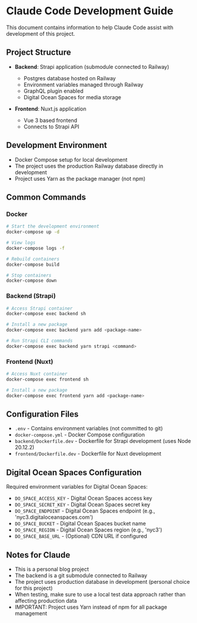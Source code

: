 # Claude Code Development Guide

This document contains information to help Claude Code assist with development of this project.

## Project Structure

- **Backend**: Strapi application (submodule connected to Railway)
  - Postgres database hosted on Railway
  - Environment variables managed through Railway
  - GraphQL plugin enabled
  - Digital Ocean Spaces for media storage

- **Frontend**: Nuxt.js application
  - Vue 3 based frontend
  - Connects to Strapi API

## Development Environment

- Docker Compose setup for local development
- The project uses the production Railway database directly in development
- Project uses Yarn as the package manager (not npm)

## Common Commands

### Docker

```bash
# Start the development environment
docker-compose up -d

# View logs
docker-compose logs -f

# Rebuild containers
docker-compose build

# Stop containers
docker-compose down
```

### Backend (Strapi)

```bash
# Access Strapi container
docker-compose exec backend sh

# Install a new package
docker-compose exec backend yarn add <package-name>

# Run Strapi CLI commands
docker-compose exec backend yarn strapi <command>
```

### Frontend (Nuxt)

```bash
# Access Nuxt container
docker-compose exec frontend sh

# Install a new package
docker-compose exec frontend yarn add <package-name>
```

## Configuration Files

- `.env` - Contains environment variables (not committed to git)
- `docker-compose.yml` - Docker Compose configuration
- `backend/Dockerfile.dev` - Dockerfile for Strapi development (uses Node 20.12.2)
- `frontend/Dockerfile.dev` - Dockerfile for Nuxt development

## Digital Ocean Spaces Configuration

Required environment variables for Digital Ocean Spaces:
- `DO_SPACE_ACCESS_KEY` - Digital Ocean Spaces access key
- `DO_SPACE_SECRET_KEY` - Digital Ocean Spaces secret key
- `DO_SPACE_ENDPOINT` - Digital Ocean Spaces endpoint (e.g., 'nyc3.digitaloceanspaces.com')
- `DO_SPACE_BUCKET` - Digital Ocean Spaces bucket name
- `DO_SPACE_REGION` - Digital Ocean Spaces region (e.g., 'nyc3')
- `DO_SPACE_BASE_URL` - (Optional) CDN URL if configured

## Notes for Claude

- This is a personal blog project
- The backend is a git submodule connected to Railway
- The project uses production database in development (personal choice for this project)
- When testing, make sure to use a local test data approach rather than affecting production data
- IMPORTANT: Project uses Yarn instead of npm for all package management